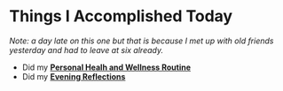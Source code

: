 # Things I Accomplished Today

_Note: a day late on this one but that is because I met up with old friends yesterday and had to leave at six already._

- Did my **[Personal Healh and Wellness Routine](../../routines/2024/personal-health-and-wellness-routine/personal-health-and-wellness-routine-2024-week-15.md)**
- Did my **[Evening Reflections](../../routines/evening-reflections.md)**
